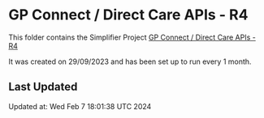 # GP Connect / Direct Care APIs - R4
This folder contains the Simplifier Project [GP Connect / Direct Care APIs - R4](https://simplifier.net/GP-Connect---Direct-Care-APIs---R4/~introduction)

It was created on 29/09/2023 and has been set up to run every 1 month.

## Last Updated

Updated at: Wed Feb  7 18:01:38 UTC 2024
